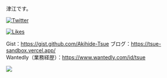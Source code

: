 津江です。  

<p dir="auto">
<a href="https://twitter.com/tsue_dev" rel="nofollow"><img alt="Twitter" src="https://camo.githubusercontent.com/e1c2fd3bcd4ed13889ed78d1e814261a7cfbc79ae826198b7813850b15a8d956/68747470733a2f2f696d672e736869656c64732e696f2f62616467652f747769747465722d2532333144413146322e7376673f267374796c653d666f722d7468652d6261646765266c6f676f3d74776974746572266c6f676f436f6c6f723d7768697465" data-canonical-src="https://img.shields.io/badge/twitter-%231DA1F2.svg?&amp;style=for-the-badge&amp;logo=twitter&amp;logoColor=white" style="max-width: 100%;"></a>
</p>
<a href="https://zenn.dev/tsue"><img src="https://badgen.org/img/zenn/tsue/likes?style=flat-square" alt="Likes" /></a>

Gist：https://gist.github.com/Akihide-Tsue
ブログ：https://tsue-sandbox.vercel.app/  
Wantedly（業務経歴）：https://www.wantedly.com/id/tsue  


![](https://github-profile-summary-cards.vercel.app/api/cards/profile-details?username=Akihide-Tsue&theme=vue)
 
